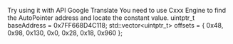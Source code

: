 Try using it with API Google Translate
You need to use Cxxx Engine to find the AutoPointer address and locate the constant value.
uintptr_t baseAddress = 0x7FF668D4C118;
std::vector<uintptr_t> offsets = { 0x48, 0x98, 0x130, 0x0, 0x28, 0x18, 0x960 };
